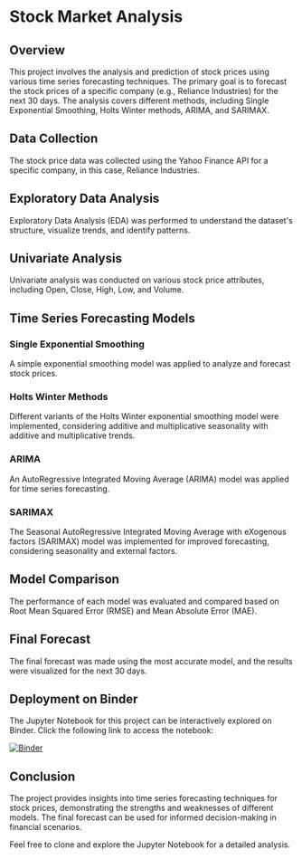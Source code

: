 # Stock Market Analysis

## Overview

This project involves the analysis and prediction of stock prices using various time series forecasting techniques. The primary goal is to forecast the stock prices of a specific company (e.g., Reliance Industries) for the next 30 days. The analysis covers different methods, including Single Exponential Smoothing, Holts Winter methods, ARIMA, and SARIMAX.

## Data Collection

The stock price data was collected using the Yahoo Finance API for a specific company, in this case, Reliance Industries.

## Exploratory Data Analysis

Exploratory Data Analysis (EDA) was performed to understand the dataset's structure, visualize trends, and identify patterns.

## Univariate Analysis

Univariate analysis was conducted on various stock price attributes, including Open, Close, High, Low, and Volume.

## Time Series Forecasting Models

### Single Exponential Smoothing

A simple exponential smoothing model was applied to analyze and forecast stock prices.

### Holts Winter Methods

Different variants of the Holts Winter exponential smoothing model were implemented, considering additive and multiplicative seasonality with additive and multiplicative trends.

### ARIMA

An AutoRegressive Integrated Moving Average (ARIMA) model was applied for time series forecasting.

### SARIMAX

The Seasonal AutoRegressive Integrated Moving Average with eXogenous factors (SARIMAX) model was implemented for improved forecasting, considering seasonality and external factors.

## Model Comparison

The performance of each model was evaluated and compared based on Root Mean Squared Error (RMSE) and Mean Absolute Error (MAE).

## Final Forecast

The final forecast was made using the most accurate model, and the results were visualized for the next 30 days.

## Deployment on Binder

The Jupyter Notebook for this project can be interactively explored on Binder. Click the following link to access the notebook:

[![Binder](https://mybinder.org/badge_logo.svg)](https://mybinder.org/v2/gh/RohitGaikwad1/Stock-Market-Analysis/5ce314e9aa0cf13062d4d3cc666127341a2fc273?urlpath=lab%2Ftree%2FCode%20and%20presentation%2FReliance%20Stock%20Prediction%20Final%20Project.ipynb)

## Conclusion

The project provides insights into time series forecasting techniques for stock prices, demonstrating the strengths and weaknesses of different models. The final forecast can be used for informed decision-making in financial scenarios.

Feel free to clone and explore the Jupyter Notebook for a detailed analysis.
